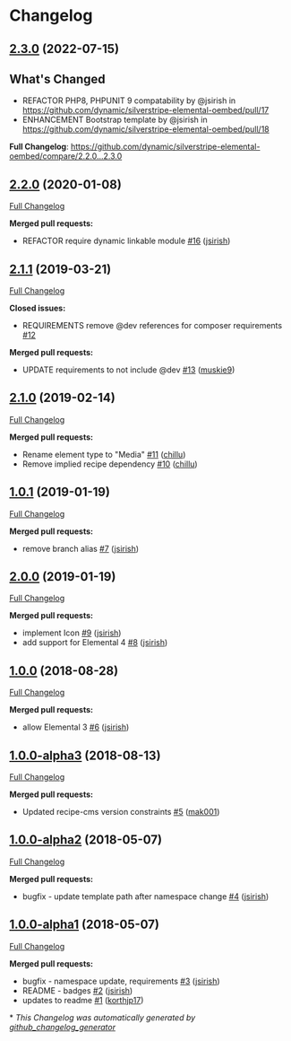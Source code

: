 # Changelog

## [2.3.0](https://github.com/dynamic/silverstripe-elemental-oembed/tree/2.3.0) (2022-07-15)

## What's Changed
* REFACTOR PHP8, PHPUNIT 9 compatability by @jsirish in https://github.com/dynamic/silverstripe-elemental-oembed/pull/17
* ENHANCEMENT Bootstrap template by @jsirish in https://github.com/dynamic/silverstripe-elemental-oembed/pull/18


**Full Changelog**: https://github.com/dynamic/silverstripe-elemental-oembed/compare/2.2.0...2.3.0

## [2.2.0](https://github.com/dynamic/silverstripe-elemental-oembed/tree/2.2.0) (2020-01-08)

[Full Changelog](https://github.com/dynamic/silverstripe-elemental-oembed/compare/2.1.1...2.2.0)

**Merged pull requests:**

- REFACTOR require dynamic linkable module [\#16](https://github.com/dynamic/silverstripe-elemental-oembed/pull/16) ([jsirish](https://github.com/jsirish))

## [2.1.1](https://github.com/dynamic/silverstripe-elemental-oembed/tree/2.1.1) (2019-03-21)

[Full Changelog](https://github.com/dynamic/silverstripe-elemental-oembed/compare/2.1.0...2.1.1)

**Closed issues:**

- REQUIREMENTS remove @dev references for composer requirements [\#12](https://github.com/dynamic/silverstripe-elemental-oembed/issues/12)

**Merged pull requests:**

- UPDATE requirements to not include @dev [\#13](https://github.com/dynamic/silverstripe-elemental-oembed/pull/13) ([muskie9](https://github.com/muskie9))

## [2.1.0](https://github.com/dynamic/silverstripe-elemental-oembed/tree/2.1.0) (2019-02-14)

[Full Changelog](https://github.com/dynamic/silverstripe-elemental-oembed/compare/1.0.1...2.1.0)

**Merged pull requests:**

- Rename element type to "Media" [\#11](https://github.com/dynamic/silverstripe-elemental-oembed/pull/11) ([chillu](https://github.com/chillu))
- Remove implied recipe dependency [\#10](https://github.com/dynamic/silverstripe-elemental-oembed/pull/10) ([chillu](https://github.com/chillu))

## [1.0.1](https://github.com/dynamic/silverstripe-elemental-oembed/tree/1.0.1) (2019-01-19)

[Full Changelog](https://github.com/dynamic/silverstripe-elemental-oembed/compare/2.0.0...1.0.1)

**Merged pull requests:**

- remove branch alias [\#7](https://github.com/dynamic/silverstripe-elemental-oembed/pull/7) ([jsirish](https://github.com/jsirish))

## [2.0.0](https://github.com/dynamic/silverstripe-elemental-oembed/tree/2.0.0) (2019-01-19)

[Full Changelog](https://github.com/dynamic/silverstripe-elemental-oembed/compare/1.0.0...2.0.0)

**Merged pull requests:**

- implement Icon [\#9](https://github.com/dynamic/silverstripe-elemental-oembed/pull/9) ([jsirish](https://github.com/jsirish))
- add support for Elemental 4 [\#8](https://github.com/dynamic/silverstripe-elemental-oembed/pull/8) ([jsirish](https://github.com/jsirish))

## [1.0.0](https://github.com/dynamic/silverstripe-elemental-oembed/tree/1.0.0) (2018-08-28)

[Full Changelog](https://github.com/dynamic/silverstripe-elemental-oembed/compare/1.0.0-alpha3...1.0.0)

**Merged pull requests:**

- allow Elemental 3 [\#6](https://github.com/dynamic/silverstripe-elemental-oembed/pull/6) ([jsirish](https://github.com/jsirish))

## [1.0.0-alpha3](https://github.com/dynamic/silverstripe-elemental-oembed/tree/1.0.0-alpha3) (2018-08-13)

[Full Changelog](https://github.com/dynamic/silverstripe-elemental-oembed/compare/1.0.0-alpha2...1.0.0-alpha3)

**Merged pull requests:**

- Updated recipe-cms version constraints [\#5](https://github.com/dynamic/silverstripe-elemental-oembed/pull/5) ([mak001](https://github.com/mak001))

## [1.0.0-alpha2](https://github.com/dynamic/silverstripe-elemental-oembed/tree/1.0.0-alpha2) (2018-05-07)

[Full Changelog](https://github.com/dynamic/silverstripe-elemental-oembed/compare/1.0.0-alpha1...1.0.0-alpha2)

**Merged pull requests:**

- bugfix - update template path after namespace change [\#4](https://github.com/dynamic/silverstripe-elemental-oembed/pull/4) ([jsirish](https://github.com/jsirish))

## [1.0.0-alpha1](https://github.com/dynamic/silverstripe-elemental-oembed/tree/1.0.0-alpha1) (2018-05-07)

[Full Changelog](https://github.com/dynamic/silverstripe-elemental-oembed/compare/717907f58a2ef7986b18bd0d051bbf33728048fa...1.0.0-alpha1)

**Merged pull requests:**

- bugfix - namespace update, requirements [\#3](https://github.com/dynamic/silverstripe-elemental-oembed/pull/3) ([jsirish](https://github.com/jsirish))
- README - badges [\#2](https://github.com/dynamic/silverstripe-elemental-oembed/pull/2) ([jsirish](https://github.com/jsirish))
- updates to readme [\#1](https://github.com/dynamic/silverstripe-elemental-oembed/pull/1) ([korthjp17](https://github.com/korthjp17))



\* *This Changelog was automatically generated by [github_changelog_generator](https://github.com/github-changelog-generator/github-changelog-generator)*
